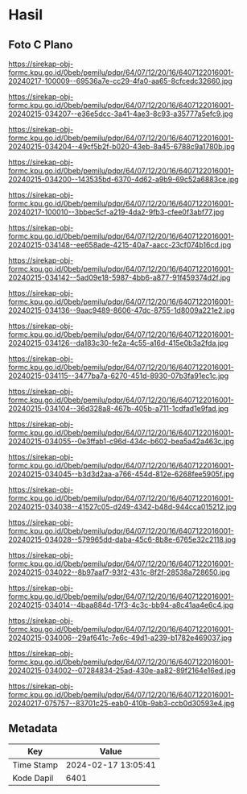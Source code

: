 # Hasil

## Foto C Plano

https://sirekap-obj-formc.kpu.go.id/0beb/pemilu/pdpr/64/07/12/20/16/6407122016001-20240217-100009--69536a7e-cc29-4fa0-aa65-8cfcedc32660.jpg

https://sirekap-obj-formc.kpu.go.id/0beb/pemilu/pdpr/64/07/12/20/16/6407122016001-20240215-034207--e36e5dcc-3a41-4ae3-8c93-a35777a5efc9.jpg

https://sirekap-obj-formc.kpu.go.id/0beb/pemilu/pdpr/64/07/12/20/16/6407122016001-20240215-034204--49cf5b2f-b020-43eb-8a45-6788c9a1780b.jpg

https://sirekap-obj-formc.kpu.go.id/0beb/pemilu/pdpr/64/07/12/20/16/6407122016001-20240215-034200--143535bd-6370-4d62-a9b9-69c52a6883ce.jpg

https://sirekap-obj-formc.kpu.go.id/0beb/pemilu/pdpr/64/07/12/20/16/6407122016001-20240217-100010--3bbec5cf-a219-4da2-9fb3-cfee0f3abf77.jpg

https://sirekap-obj-formc.kpu.go.id/0beb/pemilu/pdpr/64/07/12/20/16/6407122016001-20240215-034148--ee658ade-4215-40a7-aacc-23cf074b16cd.jpg

https://sirekap-obj-formc.kpu.go.id/0beb/pemilu/pdpr/64/07/12/20/16/6407122016001-20240215-034142--5ad09e18-5987-4bb6-a877-91f459374d2f.jpg

https://sirekap-obj-formc.kpu.go.id/0beb/pemilu/pdpr/64/07/12/20/16/6407122016001-20240215-034136--9aac9489-8606-47dc-8755-1d8009a221e2.jpg

https://sirekap-obj-formc.kpu.go.id/0beb/pemilu/pdpr/64/07/12/20/16/6407122016001-20240215-034126--da183c30-fe2a-4c55-a16d-415e0b3a2fda.jpg

https://sirekap-obj-formc.kpu.go.id/0beb/pemilu/pdpr/64/07/12/20/16/6407122016001-20240215-034115--3477ba7a-6270-451d-8930-07b3fa91ec1c.jpg

https://sirekap-obj-formc.kpu.go.id/0beb/pemilu/pdpr/64/07/12/20/16/6407122016001-20240215-034104--36d328a8-467b-405b-a711-1cdfad1e9fad.jpg

https://sirekap-obj-formc.kpu.go.id/0beb/pemilu/pdpr/64/07/12/20/16/6407122016001-20240215-034055--0e3ffab1-c96d-434c-b602-bea5a42a463c.jpg

https://sirekap-obj-formc.kpu.go.id/0beb/pemilu/pdpr/64/07/12/20/16/6407122016001-20240215-034045--b3d3d2aa-a766-454d-812e-6268fee5905f.jpg

https://sirekap-obj-formc.kpu.go.id/0beb/pemilu/pdpr/64/07/12/20/16/6407122016001-20240215-034038--41527c05-d249-4342-b48d-944cca015212.jpg

https://sirekap-obj-formc.kpu.go.id/0beb/pemilu/pdpr/64/07/12/20/16/6407122016001-20240215-034028--579965dd-daba-45c6-8b8e-6765e32c2118.jpg

https://sirekap-obj-formc.kpu.go.id/0beb/pemilu/pdpr/64/07/12/20/16/6407122016001-20240215-034022--8b97aaf7-93f2-431c-8f2f-28538a728650.jpg

https://sirekap-obj-formc.kpu.go.id/0beb/pemilu/pdpr/64/07/12/20/16/6407122016001-20240215-034014--4baa884d-17f3-4c3c-bb94-a8c41aa4e6c4.jpg

https://sirekap-obj-formc.kpu.go.id/0beb/pemilu/pdpr/64/07/12/20/16/6407122016001-20240215-034006--29af641c-7e6c-49d1-a239-b1782e469037.jpg

https://sirekap-obj-formc.kpu.go.id/0beb/pemilu/pdpr/64/07/12/20/16/6407122016001-20240215-034002--07284834-25ad-430e-aa82-89f2164e16ed.jpg

https://sirekap-obj-formc.kpu.go.id/0beb/pemilu/pdpr/64/07/12/20/16/6407122016001-20240217-075757--83701c25-eab0-410b-9ab3-ccb0d30593e4.jpg


## Metadata

| Key        | Value               |
| ---------- | ------------------- |
| Time Stamp | 2024-02-17 13:05:41 |
| Kode Dapil | 6401                |



